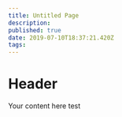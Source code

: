 ```yaml
---
title: Untitled Page
description: 
published: true
date: 2019-07-10T18:37:21.420Z
tags: 
---
```


# Header

Your content here
test